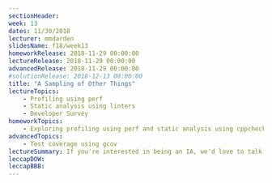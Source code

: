 ```yaml
---
sectionHeader:
week: 13
dates: 11/30/2018
lecturer: mmdarden
slidesName: f18/week13
homeworkRelease: 2018-11-29 00:00:00
lectureRelease: 2018-11-29 00:00:00
advancedRelease: 2018-11-29 00:00:00
#solutionRelease: 2018-12-13 00:00:00
title: "A Sampling of Other Things"
lectureTopics:
    - Profiling using perf
    - Static analysis using linters
    - Developer Survey
homeworkTopics:
    - Exploring profiling using perf and static analysis using cppcheck
advancedTopics:
    - Test coverage using gcov
lectureSummary: If you're interested in being an IA, we'd love to talk to you! Fill out [this form](https://docs.google.com/forms/d/e/1FAIpQLSdV-YlbFQEArSN8xwxCvmZR1xkkHhD6a6wYiNFpjAKWdbWsPw/viewform?usp=sf_link) and we'll try to setup a time to discuss your application.
leccapDOW:
leccapBBB:
---
```

